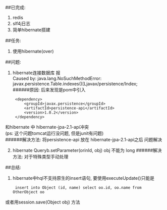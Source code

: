 ##已完成:
1. redis
2. slf4j日志
3. 简单hibernate搭建

##任务:
1. 使用hibernate(over)

##问题:
1. hibernate连接数据库 报<br>
Caused by: java.lang.NoSuchMethodError: javax.persistence.Table.indexes()[Ljavax/persistence/Index;<br>
######原因:
后来发现是pom中引入<br>

        <dependency>
            <groupId>javax.persistence</groupId>
            <artifactId>persistence-api</artifactId>
            <version>1.0.2</version>
        </dependency>

和hibernate 中 hibernate-jpa-2.1-api冲突<br>
(ps: 这个问题tomcat运行没问题, 但是junit有问题)<br>
######解决方法:
将persistence-api 放在 hibernate-jpa-2.1-api之后 问题解决

2. hibernate Queryb.setParameter(orinId, obj) obj 不能为 long
######解决方法:
对于特殊类型手动处理

##总结:
1. hibernate中hql不支持原生的insert语句, 要使用executeUpdate()只能是

        insert into Object (id, name) select oo.id, oo.name from OtherObject oo

或者用session.save(Object obj) 方法



